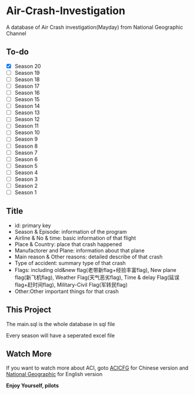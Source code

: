 # Air-Crash-Investigation

A database of Air Crash investigation(Mayday) from National Geographic Channel

## To-do

- [x] Season 20
- [ ] Season 19
- [ ] Season 18
- [ ] Season 17
- [ ] Season 16
- [ ] Season 15
- [ ] Season 14
- [ ] Season 13
- [ ] Season 12
- [ ] Season 11
- [ ] Season 10
- [ ] Season 9
- [ ] Season 8
- [ ] Season 7
- [ ] Season 6
- [ ] Season 5
- [ ] Season 4
- [ ] Season 3
- [ ] Season 2
- [ ] Season 1

## Title

- id: primary key
- Season & Episode: information of the program
- Airline & No & time: basic information of that flight
- Place & Country: place that crash happened
- Manufactorer and Plane: information about that plane
- Main reason & Other reasons: detailed describe of that crash
- Type of accident: summary type of that crash
- Flags: including old&new flag(老带新flag+经验丰富flag), New plane flag(新飞机flag), Weather Flag(天气恶劣flag), Time & delay Flag(延误flag+赶时间flag), Military-Civil Flag(军转民flag)
- Other:Other important things for that crash

## This Project

The main.sql is the whole database in sql file

Every season will have a seperated excel file

## Watch More

If you want to watch more about ACI, goto <a href="https://space.bilibili.com/358422?from=search&seid=1708553944210543558">ACICFG</a> for Chinese version and <a href="https://www.nationalgeographic.com.au/tv/air-crash-investigation/episodes.aspx">National Geographic</a> for English version

**Enjoy Yourself, pilots**